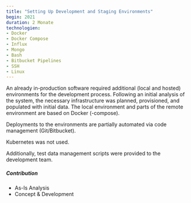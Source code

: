 ```yaml
---
title: "Setting Up Development and Staging Environments"
begin: 2021
duration: 2 Monate
technologien:
- Docker
- Docker Compose
- Influx
- Mongo
- Bash
- Bitbucket Pipelines
- SSH
- Linux
---
```

An already in-production software required additional (local and hosted) environments for the development process. Following an initial analysis of the system, the necessary infrastructure was planned, provisioned, and populated with initial data. The local environment and parts of the remote environment are based on Docker (-compose).

Deployments to the environments are partially automated via code management (Git/Bitbucket).

Kubernetes was not used.

Additionally, test data management scripts were provided to the development team.

##### Contribution
- As-Is Analysis
- Concept & Development



